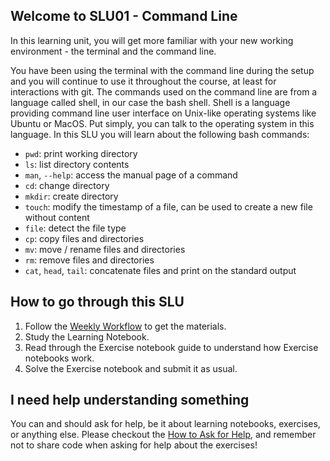 ## Welcome to SLU01 - Command Line

In this learning unit, you will get more familiar with your new working environment - the terminal and the command line.

You have been using the terminal with the command line during the setup and you will continue to use it throughout the course, at least for interactions with git. The commands used on the command line are from a language called shell, in our case the bash shell. Shell is a language providing command line user interface on Unix-like operating systems like Ubuntu or MacOS. Put simply, you can talk to the operating system in this language. In this SLU you will learn about the following bash commands:

- `pwd`: print working directory
- `ls`: list directory contents
- `man`, `--help`: access the manual page of a command
- `cd`: change directory
- `mkdir`: create directory
- `touch`: modify the timestamp of a file, can be used to create a new file without content
- `file`: detect the file type
- `cp`: copy files and directories
- `mv`: move / rename files and directories
- `rm`: remove files and directories
- `cat`, `head`, `tail`: concatenate files and print on the standard output

## How to go through this SLU

1. Follow the [Weekly Workflow](https://github.com/LDSSA/ds-prep-course-2025/blob/main/docs/weekly-workflow.md) to get the materials.
2. Study the Learning Notebook.
3. Read through the Exercise notebook guide to understand how Exercise notebooks work.
4. Solve the Exercise notebook and submit it as usual.

## I need help understanding something

You can and should ask for help, be it about learning notebooks, exercises, or anything else. Please checkout the [How to Ask for Help](https://github.com/LDSSA/ds-prep-course-2025/blob/main/docs/slack.md), and remember not to share code when asking for help about the exercises!